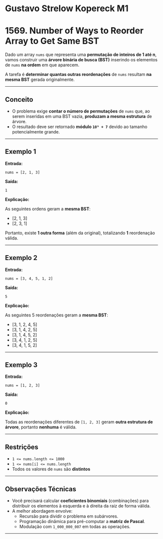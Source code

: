 # Gustavo Strelow Kopereck M1

# 1569. Number of Ways to Reorder Array to Get Same BST

Dado um array `nums` que representa uma **permutação de inteiros de 1 até n**, vamos construir uma **árvore binária de busca (BST)** inserindo os elementos de `nums` **na ordem** em que aparecem.

A tarefa é **determinar quantas outras reordenações** de `nums` resultam **na mesma BST** gerada originalmente.

---

## Conceito

- O problema exige **contar o número de permutações** de `nums` que, ao serem inseridas em uma BST vazia, **produzam a mesma estrutura** de árvore.
- O resultado deve ser retornado **módulo `10⁹ + 7`** devido ao tamanho potencialmente grande.

---

## Exemplo 1

**Entrada:**
```text
nums = [2, 1, 3]
```

**Saída:**
```text
1
```

**Explicação:**

As seguintes ordens geram a **mesma BST**:

- [2, 1, 3] 
- [2, 3, 1] 

Portanto, existe **1 outra forma** (além da original), totalizando **1** reordenação válida.

---

## Exemplo 2

**Entrada:**
```text
nums = [3, 4, 5, 1, 2]
```

**Saída:**
```text
5
```

**Explicação:**

As seguintes 5 reordenações geram a **mesma BST**:

- [3, 1, 2, 4, 5]  
- [3, 1, 4, 2, 5]  
- [3, 1, 4, 5, 2]  
- [3, 4, 1, 2, 5]  
- [3, 4, 1, 5, 2]  

---

## Exemplo 3

**Entrada:**
```text
nums = [1, 2, 3]
```

**Saída:**
```text
0
```

**Explicação:**

Todas as reordenações diferentes de `[1, 2, 3]` geram **outra estrutura de árvore**, portanto **nenhuma** é válida.

---

## Restrições

- `1 <= nums.length <= 1000`  
- `1 <= nums[i] <= nums.length`  
- Todos os valores de `nums` são **distintos**

---

## Observações Técnicas

- Você precisará calcular **coeficientes binomiais** (combinações) para distribuir os elementos à esquerda e à direita da raiz de forma válida.
- A melhor abordagem envolve:
  - Recursão para dividir o problema em subárvores.
  - Programação dinâmica para pré-computar a **matriz de Pascal**.
  - Modulação com `1_000_000_007` em todas as operações.

---
